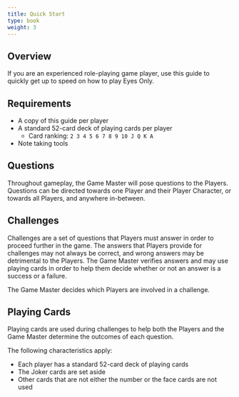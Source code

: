 ```yaml
---
title: Quick Start
type: book
weight: 3
---
```


## Overview

If you are an experienced role-playing game player, use this guide to quickly get up to speed on how to play Eyes Only.

## Requirements

- A copy of this guide per player
- A standard 52-card deck of playing cards per player
  - Card ranking: `2 3 4 5 6 7 8 9 10 J Q K A`
- Note taking tools

## Questions

Throughout gameplay, the Game Master will pose questions to the Players. Questions can be directed towards one Player and their Player Character, or towards all Players, and anywhere in-between.

## Challenges

Challenges are a set of questions that Players must answer in order to proceed further in the game. The answers that Players provide for challenges may not always be correct, and wrong answers may be detrimental to the Players. The Game Master verifies answers and may use playing cards in order to help them decide whether or not an answer is a success or a failure.

The Game Master decides which Players are involved in a challenge.

## Playing Cards

Playing cards are used during challenges to help both the Players and the Game Master determine the outcomes of each question.

The following characteristics apply:

- Each player has a standard 52-card deck of playing cards
- The Joker cards are set aside
- Other cards that are not either the number or the face cards are not used
